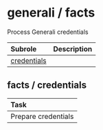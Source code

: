 # generali / facts 
Process Generali credentials

| Subrole | Description |
| :------ | :---------- |
| [credentials](#facts--credentials) |  |




## facts / credentials


| Task |
| :--- |
| Prepare credentials |




